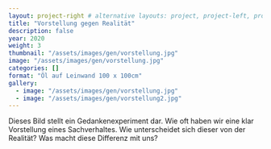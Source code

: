 ```yaml
---
layout: project-right # alternative layouts: project, project-left, project-right, project-top
title: "Vorstellung gegen Realität"
description: false
year: 2020
weight: 3
thumbnail: "/assets/images/gen/vorstellung.jpg"
image: "/assets/images/gen/vorstellung.jpg"
categories: []
format: "Öl auf Leinwand 100 x 100cm"
gallery:
  - image: "/assets/images/gen/vorstellung.jpg"
  - image: "/assets/images/gen/vorstellung2.jpg"
---
```


Dieses Bild stellt ein Gedankenexperiment dar. Wie oft haben wir eine klar Vorstellung eines Sachverhaltes. Wie unterscheidet sich dieser von der Realität? Was macht diese Differenz mit uns?